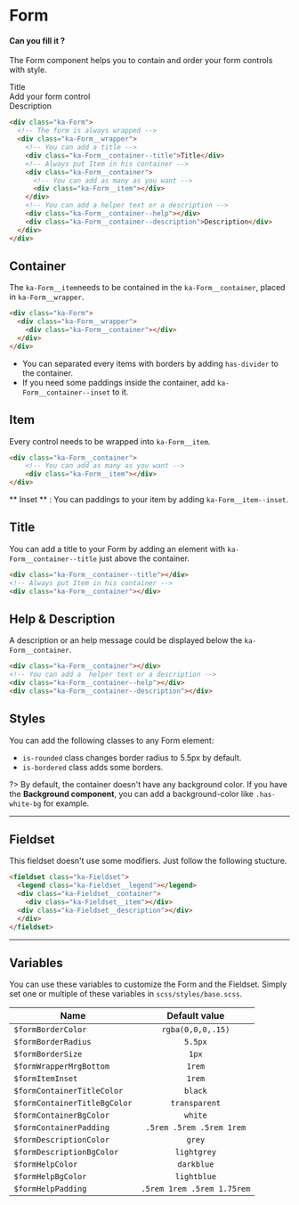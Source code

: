 # Form
#### Can you fill it ?

The Form component helps you to contain and order your form controls with style.

<div class="demo-block">
  <div class="ka-Form">
    <div class="ka-Form__wrapper is-rounded is-bordered">
      <div class="ka-Form__container--title">Title</div>
      <div class="ka-Form__container">
        <div class="ka-Form__item ka-Spacing__base">
          Add your form control
        </div>
      </div>
      <div class="ka-Form__container--description">Description</div>
    </div>
  </div>  
</div>

```html
<div class="ka-Form">
  <!-- The form is always wrapped -->
  <div class="ka-Form__wrapper">
    <!-- You can add a title -->
    <div class="ka-Form__container--title">Title</div>
    <!-- Always put Item in his container -->
    <div class="ka-Form__container">
      <!-- You can add as many as you want -->
      <div class="ka-Form__item"></div>
    </div>
    <!-- You can add a helper text or a description -->
    <div class="ka-Form__container--help"></div>
    <div class="ka-Form__container--description">Description</div>
  </div>
</div>  
```

## Container
The `ka-Form__item`needs to be contained in the `ka-Form__container`, placed in `ka-Form__wrapper`.

```html
<div class="ka-Form">
  <div class="ka-Form__wrapper">
    <div class="ka-Form__container"></div>
  </div>
</div>  
```
- You can separated every items with borders by adding `has-divider` to the container.
- If you need some paddings inside the container, add `ka-Form__container--inset` to it.

## Item
Every control needs to be wrapped into `ka-Form__item`.
```html
<div class="ka-Form__container">
    <!-- You can add as many as you want -->
    <div class="ka-Form__item"></div>
</div>
```
** Inset ** : You can paddings to your item by adding `ka-Form__item--inset`.

## Title
You can add a title to your Form by adding an element with `ka-Form__container--title` just above the container.
```html
<div class="ka-Form__container--title"></div>
<!-- Always put Item in his container -->
<div class="ka-Form__container"></div>
```

## Help & Description
A description or an help message could be displayed below the `ka-Form__container`.

```html
<div class="ka-Form__container"></div>
<!-- You can add a  helper text or a description -->
<div class="ka-Form__container--help"></div>
<div class="ka-Form__container--description"></div>
```


## Styles
You can add the following classes to any Form element:
- `is-rounded` class changes border radius to 5.5px by default.
- `is-bordered` class adds some borders.

?> By default, the container doesn't have any background color.  If you have the **Background component**, you can add a background-color like `.has-white-bg` for example.

***

## Fieldset

This fieldset doesn't use some modifiers. Just follow the following stucture.

```html
<fieldset class="ka-Fieldset">
  <legend class="ka-Fieldset__legend"></legend>
  <div class="ka-Fieldset__container">
    <div class="ka-Fieldset__item"></div>
  <div class="ka-Fieldset__description"></div>
  </div>
</fieldset>
```
***
Variables
------
You can use these variables to customize the Form and the Fieldset. Simply set one or multiple of these variables in `scss/styles/base.scss`.

| Name  | Default value |
| ------- |:-----------:|
|`$formBorderColor` | `rgba(0,0,0,.15)` |
|`$formBorderRadius` | `5.5px` |
|`$formBorderSize` | `1px` |
|`$formWrapperMrgBottom` | `1rem` |
|`$formItemInset` | `1rem` |
|`$formContainerTitleColor` | `black` |
|`$formContainerTitleBgColor` | `transparent` |
|`$formContainerBgColor` | `white` |
|`$formContainerPadding` | `.5rem .5rem .5rem 1rem` |
|`$formDescriptionColor` | `grey` |
|`$formDescriptionBgColor` | `lightgrey` |
|`$formHelpColor` | `darkblue` |
|`$formHelpBgColor` | `lightblue` |
|`$formHelpPadding` | `.5rem 1rem .5rem 1.75rem` |

